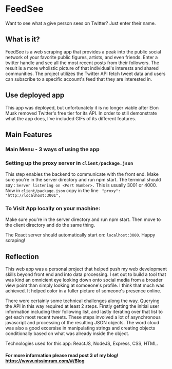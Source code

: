 # FeedSee

Want to see what a give person sees on Twitter? Just enter their name.

## What is it?

FeedSee is a web scraping app that provides a peak into the public social network of your
favorite public figures, artists, and even friends. Enter a twitter handle and see all the most recent posts
from their followers. The result is a more wholistic picture of that individual's interests and shared communities. The project utilizes the Twitter API fetch tweet data and users can subscribe to a specific account's feed that they are interested in.

## Use deployed app

This app was deployed, but unfortunately it is no longer viable after Elon Musk removed Twitter's free tier for its API. In order to still demonstrate what the app does, I've included GIFs of its different features.

## Main Features

### Main Menu - 3 ways of using the app

### Setting up the proxy server in `client/package.json`

This step enables the backend to communicate with the front end. Make sure you're in the server directory and run npm start. The terminal should say :
`Server listening on <Port Number>.` This is usually 3001 or 4000. Now in `client/package.json` copy in the line ` "proxy": "http://localhost:3001",`

### To Visit App locally on your machine:

Make sure you're in the server directory and run npm start. Then move to the client directory and do the same thing.

The React server should automatically start on: `localhost:3000`. Happy scraping!

## Reflection

This web app was a personal project that helped push my web development skills beyond front end and into data processing. I set out to build a tool that was kind an omnicient eye looking down onto social media from a broader view point than simply looking at somoeone's profile. I think that much was achieved. It helped color in a fuller picture of someone's presence online.

There were certainly some technical challenges along the way. Querying the API in this way required at least 2 steps. Firstly getting the initial user information
including their following list, and lastly iterating over that list to get each most recent tweets. These steps involved a lot of asynchronous javascript and processing of the resulting JSON objects. The word cloud was also a good excersise in manipulating strings and creating objects conditionally based on what was already inside the object.

Technologies used for this app: ReactJS, NodeJS, Express, CSS, HTML.

#### For more information please read post 3 of my blog! https://www.nissimram.com/#/Blog
